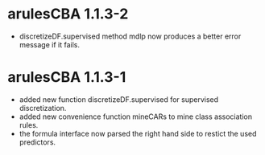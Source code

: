 # arulesCBA 1.1.3-2
* discretizeDF.supervised method mdlp now produces a better error message if it fails.

# arulesCBA 1.1.3-1

* added new function discretizeDF.supervised for supervised discretization.
* added new convenience function mineCARs to mine class association rules.
* the formula interface now parsed the right hand side to restict the used predictors. 
